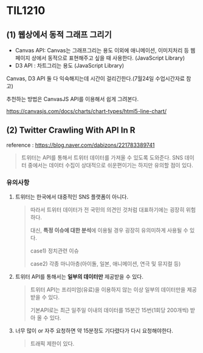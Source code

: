 # TIL1210

## (1) 웹상에서 동적 그래프 그리기

- Canvas API: Canvas는 그래프그리는 용도 이외에 애니메이션, 이미지처리 등 웹페이지 상에서 동적으로 표현해주고 싶을 때 사용한다. (JavaScript Library)
- D3 API : 차트그리는 용도 (JavaScript Library)

Canvas, D3 API 둘 다 익숙해지는데 시간이 걸리긴한다.(7월24일 수업시간자료 참고)

추천하는 방법은 CanvasJS API를 이용해서 쉽게 그려본다.

https://canvasjs.com/docs/charts/chart-types/html5-line-chart/



## (2) Twitter Crawling With API In R

reference : https://blog.naver.com/dabizons/221783389741

> 트위터는 API를 통해서 트위터 데이터를 가져올 수 있도록 도와준다. SNS 데이터 중에서는 데이터 수집이 상대적으로 쉬운편이기는 하지만 유의할 점이 있다.



### 유의사항

1. 트위터는 한국에서 대중적인 SNS 플랫폼이 아니다.

   > 따라서 트위터 데이터가 전 국민의 의견인 것처럼 대표하기에는 굉장히 위험하다.
   >
   > 대신, **특정 이슈에 대한 분석**에 이용될 경우 굉장히 유의미하게 사용될 수 있다.
   >
   > case1) 정치관련 이슈
   >
   > case2) 각종 마니아층(아이돌, 일본, 애니메이션, 연극 및 뮤지컬 등)

2. 트위터 API를 통해서는 **일부의 데이터만** 제공받을 수 있다.

   > 트위터 API는 프리미엄(유료)을 이용하지 않는 이상 일부의 데이터만을 제공받을 수 있다.
   >
   > 기본API로는 최근 일주일 이내의 데이터를 15분간 15번(1회당 200개씩) 받아 올 수 있다.

3. 너무 많이 or 자주 요청하면 약 15분정도 기다렸다가 다시 요청해야한다.

   > 트래픽 제한이 있다.